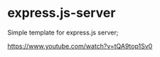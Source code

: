 # express.js-server

Simple template for express.js server;

https://www.youtube.com/watch?v=tQA9top1Sv0


